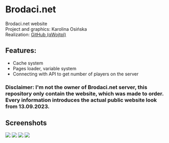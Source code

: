 # Brodaci.net
Brodaci.net website <br>
Project and graphics: Karolina Osińska <br>
Realization: [GitHub (qWojtpl)](https://github.com/qWojtpl)<br>

## Features:
<ul>
  <li>Cache system</li>
  <li>Pages loader, variable system</li>
  <li>Connecting with API to get number of players on the server</li>
</ul>

### Disclaimer: I'm not the owner of Brodaci.net server, this repository only contain the website, which was made to order. Every information introduces the actual public website look from 13.09.2023.

## Screenshots

<img src="https://media.discordapp.net/attachments/816647374239694849/1161748223841546360/image.png">
<img src="https://media.discordapp.net/attachments/816647374239694849/1161748283597799494/image.png">
<img src="https://media.discordapp.net/attachments/816647374239694849/1161748529534992505/image.png">
<img src="https://media.discordapp.net/attachments/816647374239694849/1161748694878666792/image.png">
